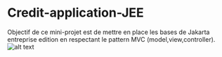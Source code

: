 # Credit-application-JEE

Objectif de ce mini-projet est de mettre  en place les bases de Jakarta entreprise edition en respectant le pattern MVC (model,view,controller).
![alt text]([https://drive.google.com/file/d/1Zvcf4dX9Pgb8j2Tz3FI_oGScWjNuacXF/view?usp=sharing](https://github.com/sanae-elmadani/Credit-application-JEE/blob/master/Capture.PNG))
